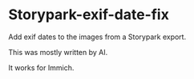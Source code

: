 # Storypark-exif-date-fix
Add exif dates to the images from a Storypark export.

This was mostly written by AI.

It works for Immich.
